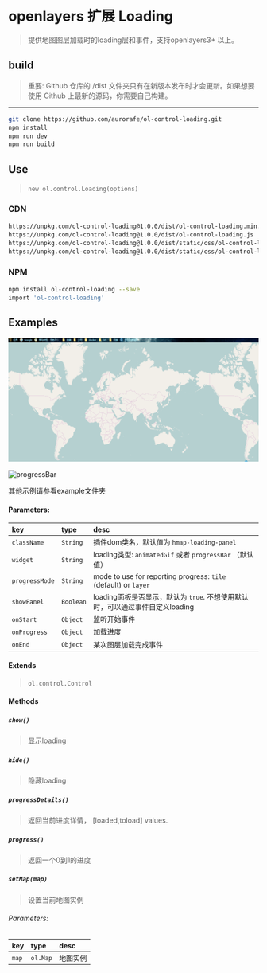 # openlayers 扩展 Loading

> 提供地图图层加载时的loading层和事件，支持openlayers3+ 以上。

## build

> 重要: Github 仓库的 /dist 文件夹只有在新版本发布时才会更新。如果想要使用 Github 上最新的源码，你需要自己构建。

---

```bash
git clone https://github.com/aurorafe/ol-control-loading.git
npm install
npm run dev
npm run build
```

## Use

> `new ol.control.Loading(options)`

### CDN

```bash
https://unpkg.com/ol-control-loading@1.0.0/dist/ol-control-loading.min.js
https://unpkg.com/ol-control-loading@1.0.0/dist/ol-control-loading.js
https://unpkg.com/ol-control-loading@1.0.0/dist/static/css/ol-control-loading.css
https://unpkg.com/ol-control-loading@1.0.0/dist/static/css/ol-control-loading.min.css
```

### NPM

```bash
npm install ol-control-loading --save
import 'ol-control-loading'
```

## Examples

![animatedGif](https://raw.githubusercontent.com/aurorafe/ol-control-loading/master/asset/animatedGif.gif)

![progressBar](https://raw.githubusercontent.com/aurorafe/ol-control-loading/master/asset/demo/progressBar.gif)

其他示例请参看example文件夹

#### Parameters:

| key | type | desc |
| :--- | :--- | :---------- |
| `className` | `String` | 插件dom类名，默认值为 ``hmap-loading-panel`` |
| `widget` | `String` | loading类型: ``animatedGif`` 或者 ``progressBar`` （默认值）|
| `progressMode` | `String` | mode to use for reporting progress: ``tile`` (default) or ``layer``|
| `showPanel` | `Boolean` | loading面板是否显示，默认为 ``true``. 不想使用默认时，可以通过事件自定义loading |
| `onStart` | `Object` | 监听开始事件 |
| `onProgress` | `Object` | 加载进度 |
| `onEnd` | `Object` | 某次图层加载完成事件 |

#### Extends

> `ol.control.Control`

#### Methods

##### `show()`

> 显示loading

##### `hide()`

> 隐藏loading

##### `progressDetails()`

> 返回当前进度详情， [loaded,toload] values.

##### `progress()`

> 返回一个0到1的进度

##### `setMap(map)`

> 设置当前地图实例

###### Parameters:

| key | type | desc |
| :--- | :--- | :---------- |
| `map` | `ol.Map` | 地图实例 |
